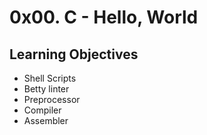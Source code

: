 # 0x00. C - Hello, World

## Learning Objectives

* Shell Scripts
* Betty linter
* Preprocessor
* Compiler
* Assembler
